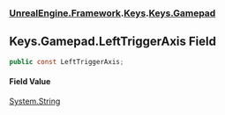 ### [UnrealEngine.Framework](./UnrealEngine-Framework.md 'UnrealEngine.Framework').[Keys](./Keys.md 'UnrealEngine.Framework.Keys').[Keys.Gamepad](./Keys-Gamepad.md 'UnrealEngine.Framework.Keys.Gamepad')
## Keys.Gamepad.LeftTriggerAxis Field
  
```csharp
public const LeftTriggerAxis;
```
#### Field Value
[System.String](https://docs.microsoft.com/en-us/dotnet/api/System.String 'System.String')  
